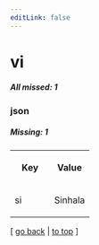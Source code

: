```yaml
---
editLink: false
---
```


# vi

##### All missed: 1


### json

##### Missing: 1

<table width="100%">
<tr><th width="50%">

Key

</th><th width="50%">

Value

</th></tr>
<tr><td width="50%">

si

</td><td width="50%">

Sinhala

</td></tr>
</table>

[ [go back](../status.md) | [to top](#) ]

